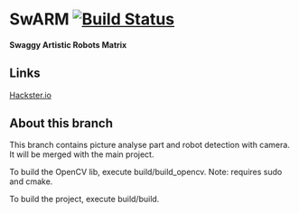 # SwARM [![Build Status](https://travis-ci.org/rose-projects/SwARM.svg?branch=dev)](https://travis-ci.org/rose-projects/SwARM)

#### Swaggy Artistic Robots Matrix

## Links

[Hackster.io](https://www.hackster.io/perceval/swarm-c362dd)

## About this branch

This branch contains picture analyse part and robot detection with camera.
It will be merged with the main project.

To build the OpenCV lib, execute build/build_opencv. Note: requires sudo and
cmake.

To build the project, execute build/build.
